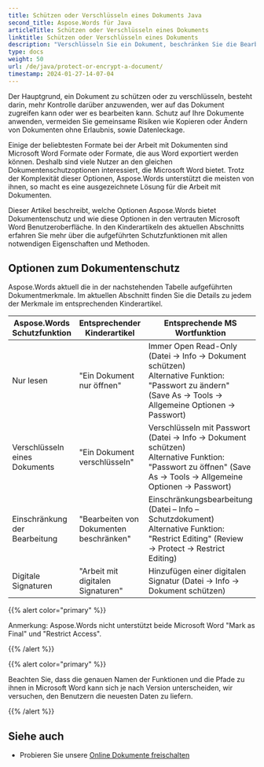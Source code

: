 ```yaml
---
title: Schützen oder Verschlüsseln eines Dokuments Java
second_title: Aspose.Words für Java
articleTitle: Schützen oder Verschlüsseln eines Dokuments
linktitle: Schützen oder Verschlüsseln eines Dokuments
description: "Verschlüsseln Sie ein Dokument, beschränken Sie die Bearbeitung, verwenden Sie digitale Signaturen für den Dokumentenschutz. Aspose.Words unterstützt die meisten Word-Schutzoptionen mit Java."
type: docs
weight: 50
url: /de/java/protect-or-encrypt-a-document/
timestamp: 2024-01-27-14-07-04
---
```


Der Hauptgrund, ein Dokument zu schützen oder zu verschlüsseln, besteht darin, mehr Kontrolle darüber anzuwenden, wer auf das Dokument zugreifen kann oder wer es bearbeiten kann. Schutz auf Ihre Dokumente anwenden, vermeiden Sie gemeinsame Risiken wie Kopieren oder Ändern von Dokumenten ohne Erlaubnis, sowie Datenleckage.

Einige der beliebtesten Formate bei der Arbeit mit Dokumenten sind Microsoft Word Formate oder Formate, die aus Word exportiert werden können. Deshalb sind viele Nutzer an den gleichen Dokumentenschutzoptionen interessiert, die Microsoft Word bietet. Trotz der Komplexität dieser Optionen, Aspose.Words unterstützt die meisten von ihnen, so macht es eine ausgezeichnete Lösung für die Arbeit mit Dokumenten.

Dieser Artikel beschreibt, welche Optionen Aspose.Words bietet Dokumentenschutz und wie diese Optionen in den vertrauten Microsoft Word Benutzeroberfläche. In den Kinderartikeln des aktuellen Abschnitts erfahren Sie mehr über die aufgeführten Schutzfunktionen mit allen notwendigen Eigenschaften und Methoden.

## Optionen zum Dokumentenschutz

Aspose.Words aktuell die in der nachstehenden Tabelle aufgeführten Dokumentmerkmale. Im aktuellen Abschnitt finden Sie die Details zu jedem der Merkmale im entsprechenden Kinderartikel.

|  Aspose.Words Schutzfunktion |  Entsprechender Kinderartikel |  Entsprechende MS Wortfunktion |
|  -------------------------------  |  ------------------------------  |  ------------------------------------------------------------  |
|  Nur lesen |  "Ein Dokument nur öffnen" |  Immer Open Read-Only (Datei → Info → Dokument schützen)<br/>Alternative Funktion: "Passwort zu ändern" (Save As → Tools → Allgemeine Optionen → Passwort) |
|  Verschlüsseln eines Dokuments |  "Ein Dokument verschlüsseln" |  Verschlüsseln mit Passwort (Datei → Info → Dokument schützen)<br/>Alternative Funktion: "Passwort zu öffnen" (Save As → Tools → Allgemeine Optionen → Passwort) |
|  Einschränkung der Bearbeitung |  "Bearbeiten von Dokumenten beschränken" |  Einschränkungsbearbeitung (Datei – Info – Schutzdokument)<br/>Alternative Funktion: "Restrict Editing" (Review → Protect → Restrict Editing) |
|  Digitale Signaturen |  "Arbeit mit digitalen Signaturen" |  Hinzufügen einer digitalen Signatur (Datei → Info → Dokument schützen) |

{{% alert color="primary" %}}

Anmerkung: Aspose.Words nicht unterstützt beide Microsoft Word "Mark as Final" und "Restrict Access".

{{% /alert %}}

{{% alert color="primary" %}}

Beachten Sie, dass die genauen Namen der Funktionen und die Pfade zu ihnen in Microsoft Word kann sich je nach Version unterscheiden, wir versuchen, den Benutzern die neuesten Daten zu liefern.

{{% /alert %}}

## Siehe auch

* Probieren Sie unsere [Online Dokumente freischalten](https://products.aspose.app/words/unlock)
